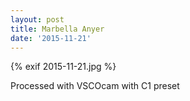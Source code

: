 ```yaml
---
layout: post
title: Marbella Anyer
date: '2015-11-21'
---
```


{% exif 2015-11-21.jpg %}
<div class="exif">Processed with VSCOcam with C1 preset</div>